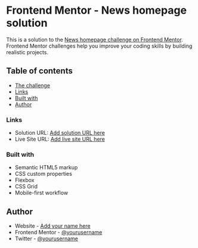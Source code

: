 # Frontend Mentor - News homepage solution

This is a solution to the [News homepage challenge on Frontend Mentor](https://www.frontendmentor.io/challenges/news-homepage-H6SWTa1MFl). Frontend Mentor challenges help you improve your coding skills by building realistic projects. 

## Table of contents

  - [The challenge](#the-challenge)
  - [Links](#links)
  - [Built with](#built-with)
- [Author](#author)





### Links

- Solution URL: [Add solution URL here](https://github.com/josueguido/News-Homespage)
- Live Site URL: [Add live site URL here](https://imaginative-starburst-0797a4.netlify.app)


### Built with

- Semantic HTML5 markup
- CSS custom properties
- Flexbox
- CSS Grid
- Mobile-first workflow




## Author

- Website - [Add your name here](https://www.your-site.com)
- Frontend Mentor - [@yourusername](https://www.frontendmentor.io/profile/josueguido)
- Twitter - [@yourusername](https://www.twitter.com/JosueGuido18)



